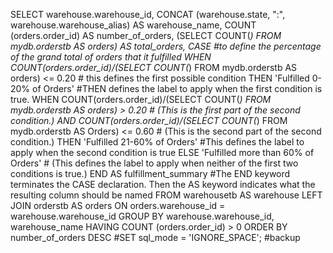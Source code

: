 SELECT
    warehouse.warehouse_id,
    CONCAT (warehouse.state, ":", warehouse.warehouse_alias) AS warehouse_name,
    COUNT (orders.order_id) AS number_of_orders,
    (SELECT 
       COUNT(*) 
     FROM mydb.orderstb AS orders) AS total_orders,
CASE #to define the percentage of the grand total of orders that it fulfilled
	WHEN COUNT(orders.order_id)/(SELECT COUNT(*) FROM mydb.orderstb AS orders) <= 0.20 # this defines the first possible condition
          THEN 'Fulfilled 0-20% of Orders' #THEN defines the label to apply when the first condition is true.
    WHEN COUNT(orders.order_id)/(SELECT COUNT(*) FROM mydb.orderstb AS orders) > 0.20 
    # (This is the first part of the second condition.)
          AND COUNT(orders.order_id)/(SELECT COUNT(*) FROM mydb.orderstb AS Orders) <= 0.60 
    # (This is the second part of the second condition.)
          THEN 'Fulfilled 21-60% of Orders' #This defines the label to apply when the second condition is true
    ELSE 'Fulfilled more than 60% of Orders' # (This defines the label to apply when neither of the first two conditions is true.)
    END AS fulfillment_summary 
    #The END keyword terminates the CASE declaration. Then the AS keyword indicates what the resulting column should be named
FROM warehousetb AS warehouse
LEFT JOIN orderstb AS orders
	ON orders.warehouse_id = warehouse.warehouse_id
GROUP BY 
	warehouse.warehouse_id,
    warehouse_name 
HAVING
    COUNT (orders.order_id) > 0 
ORDER BY 
	number_of_orders DESC
#SET sql_mode = 'IGNORE_SPACE'; #backup
